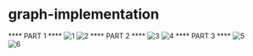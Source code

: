 # graph-implementation
**** PART 1 ****
![1](https://user-images.githubusercontent.com/48277968/118268177-5acaf080-b4bd-11eb-8221-4d12f229e31d.PNG)
![2](https://user-images.githubusercontent.com/48277968/118268472-b6957980-b4bd-11eb-84ce-0db4a57f6718.PNG)
**** PART 2 ****
![3](https://user-images.githubusercontent.com/48277968/118268508-c0b77800-b4bd-11eb-80d5-bb1ee92cc616.PNG)
![4](https://user-images.githubusercontent.com/48277968/118268542-cad97680-b4bd-11eb-82d6-0fdfd6b3c474.PNG)
**** PART 3 ****
![5](https://user-images.githubusercontent.com/48277968/118268556-cdd46700-b4bd-11eb-982a-ebdab94a25cd.PNG)
![6](https://user-images.githubusercontent.com/48277968/118268965-62d76000-b4be-11eb-833a-ed44ac169b89.PNG)

